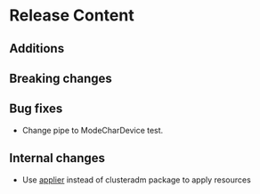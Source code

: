 [comment]: # ( Copyright Contributors to the Open Cluster Management project )
# Release Content
## Additions

## Breaking changes

## Bug fixes

- Change pipe to ModeCharDevice test.
## Internal changes

- Use [applier](github.com/stolostron/applier) instead of clusteradm package to apply resources
